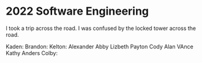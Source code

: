 # 2022 Software Engineering
I took a trip across the road.
I was confused by the locked tower across the road.

Kaden:
Brandon:
Kelton:
Alexander
Abby
Lizbeth
Payton
Cody
Alan
VAnce
Kathy
Anders
Colby:
